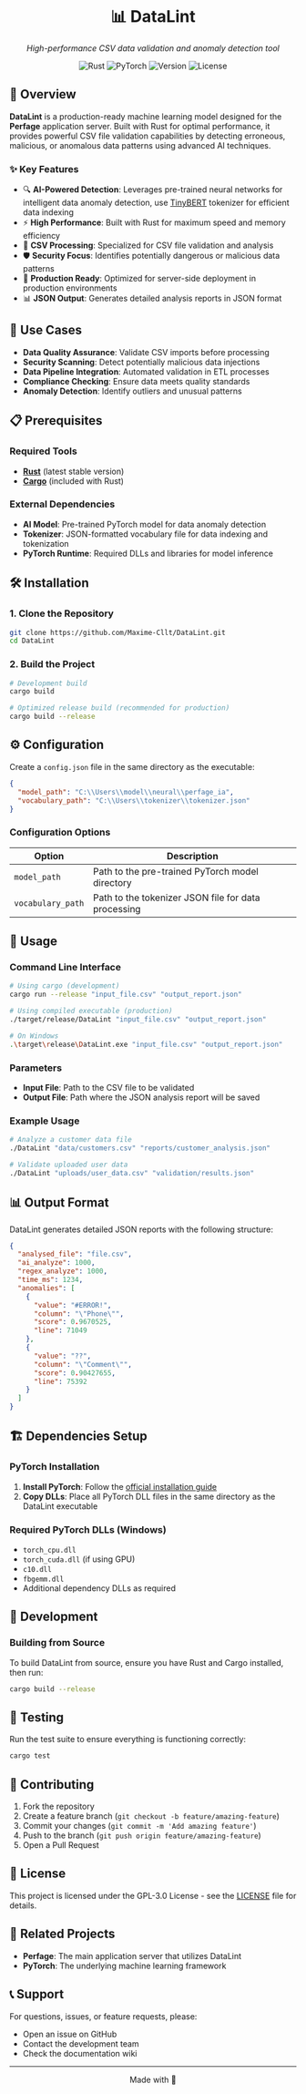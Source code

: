 <div align="center">
    <h1>📊 DataLint</h1>
    <p><em>High-performance CSV data validation and anomaly detection tool</em></p>
</div>

<div align="center">
    <img src="https://img.shields.io/badge/Rust-dea584?style=for-the-badge&logo=rust&logoColor=white" alt="Rust" />
    <img src="https://img.shields.io/badge/PyTorch-EE4C2C?style=for-the-badge&logo=pytorch&logoColor=white" alt="PyTorch" />
    <img src="https://img.shields.io/badge/Version-1.0.0-informational?style=for-the-badge" alt="Version" />
    <img src="https://img.shields.io/badge/License-GPL--3.0-blue?style=for-the-badge" alt="License" />
</div>

## 🚀 Overview

**DataLint** is a production-ready machine learning model designed for the **Perfage** application server. Built with
Rust for optimal performance, it provides powerful CSV file validation capabilities by detecting erroneous, malicious,
or anomalous data patterns using advanced AI techniques.

### ✨ Key Features

- 🔍 **AI-Powered Detection**: Leverages pre-trained neural networks for intelligent data anomaly detection,
  use [TinyBERT](https://huggingface.co/prajjwal1/bert-tiny) tokenizer for efficient data indexing
- ⚡ **High Performance**: Built with Rust for maximum speed and memory efficiency
- 📁 **CSV Processing**: Specialized for CSV file validation and analysis
- 🛡️ **Security Focus**: Identifies potentially dangerous or malicious data patterns
- 🔧 **Production Ready**: Optimized for server-side deployment in production environments
- 📊 **JSON Output**: Generates detailed analysis reports in JSON format

## 🎯 Use Cases

- **Data Quality Assurance**: Validate CSV imports before processing
- **Security Scanning**: Detect potentially malicious data injections
- **Data Pipeline Integration**: Automated validation in ETL processes
- **Compliance Checking**: Ensure data meets quality standards
- **Anomaly Detection**: Identify outliers and unusual patterns

## 📋 Prerequisites

### Required Tools

- **[Rust](https://www.rust-lang.org/tools/install)** (latest stable version)
- **[Cargo](https://doc.rust-lang.org/cargo/getting-started/installation.html)** (included with Rust)

### External Dependencies

- **AI Model**: Pre-trained PyTorch model for data anomaly detection
- **Tokenizer**: JSON-formatted vocabulary file for data indexing and tokenization
- **PyTorch Runtime**: Required DLLs and libraries for model inference

## 🛠️ Installation

### 1. Clone the Repository

```bash
git clone https://github.com/Maxime-Cllt/DataLint.git
cd DataLint
```

### 2. Build the Project

```bash
# Development build
cargo build

# Optimized release build (recommended for production)
cargo build --release
```

## ⚙️ Configuration

Create a `config.json` file in the same directory as the executable:

```json
{
  "model_path": "C:\\Users\\model\\neural\\perfage_ia",
  "vocabulary_path": "C:\\Users\\tokenizer\\tokenizer.json"
}
```

### Configuration Options

<table>
        <thead>
            <tr>
                <th>Option</th>
                <th>Description</th>
            </tr>
        </thead>
        <tbody>
            <tr>
                <td><code>model_path</code></td>
                <td>Path to the pre-trained PyTorch model directory</td>
            </tr>
            <tr>
                <td><code>vocabulary_path</code></td>
                <td>Path to the tokenizer JSON file for data processing</td>
            </tr>
        </tbody>
</table>

## 🚀 Usage

### Command Line Interface

```bash
# Using cargo (development)
cargo run --release "input_file.csv" "output_report.json"

# Using compiled executable (production)
./target/release/DataLint "input_file.csv" "output_report.json"

# On Windows
.\target\release\DataLint.exe "input_file.csv" "output_report.json"
```

### Parameters

- **Input File**: Path to the CSV file to be validated
- **Output File**: Path where the JSON analysis report will be saved

### Example Usage

```bash
# Analyze a customer data file
./DataLint "data/customers.csv" "reports/customer_analysis.json"

# Validate uploaded user data
./DataLint "uploads/user_data.csv" "validation/results.json"
```

## 📊 Output Format

DataLint generates detailed JSON reports with the following structure:

```json
{
  "analysed_file": "file.csv",
  "ai_analyze": 1000,
  "regex_analyze": 1000,
  "time_ms": 1234,
  "anomalies": [
    {
      "value": "#ERROR!",
      "column": "\"Phone\"",
      "score": 0.9670525,
      "line": 71049
    },
    {
      "value": "??",
      "column": "\"Comment\"",
      "score": 0.90427655,
      "line": 75392
    }
  ]
}
```

## 🏗️ Dependencies Setup

### PyTorch Installation

1. **Install PyTorch**: Follow the [official installation guide](https://pytorch.org/get-started/locally/)
2. **Copy DLLs**: Place all PyTorch DLL files in the same directory as the DataLint executable

### Required PyTorch DLLs (Windows)

- `torch_cpu.dll`
- `torch_cuda.dll` (if using GPU)
- `c10.dll`
- `fbgemm.dll`
- Additional dependency DLLs as required

## 🔧 Development

### Building from Source

To build DataLint from source, ensure you have Rust and Cargo installed, then run:

```bash
cargo build --release
```

## 🧪 Testing

Run the test suite to ensure everything is functioning correctly:

```bash
cargo test
```

## 🤝 Contributing

1. Fork the repository
2. Create a feature branch (`git checkout -b feature/amazing-feature`)
3. Commit your changes (`git commit -m 'Add amazing feature'`)
4. Push to the branch (`git push origin feature/amazing-feature`)
5. Open a Pull Request

## 📄 License

This project is licensed under the GPL-3.0 License - see the [LICENSE](LICENSE) file for details.

## 🔗 Related Projects

- **Perfage**: The main application server that utilizes DataLint
- **PyTorch**: The underlying machine learning framework

## 📞 Support

For questions, issues, or feature requests, please:

- Open an issue on GitHub
- Contact the development team
- Check the documentation wiki

---

<p align="center">
  Made with 🦀
</p>